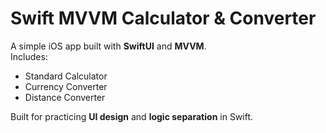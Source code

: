 # Swift MVVM Calculator & Converter

A simple iOS app built with **SwiftUI** and **MVVM**.  
Includes:
- Standard Calculator  
- Currency Converter  
- Distance Converter  

Built for practicing **UI design** and **logic separation** in Swift.
